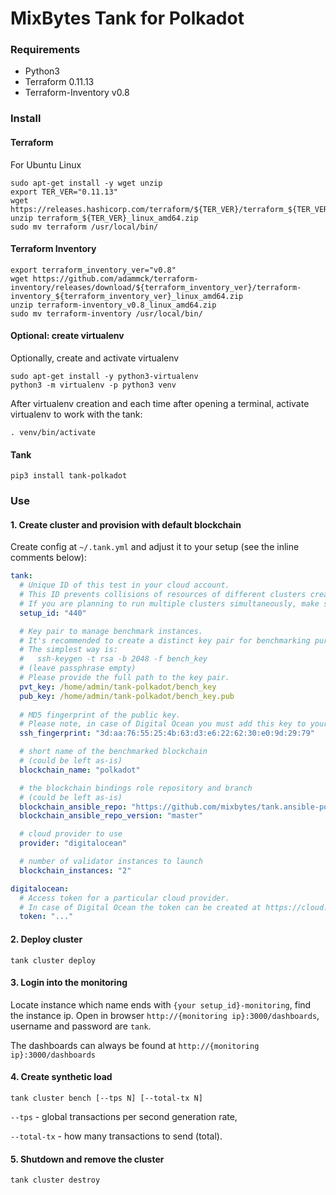 # MixBytes Tank for Polkadot

### Requirements

- Python3
- Terraform 0.11.13
- Terraform-Inventory v0.8

### Install

#### Terraform

For Ubuntu Linux
```shell
sudo apt-get install -y wget unzip
export TER_VER="0.11.13"
wget https://releases.hashicorp.com/terraform/${TER_VER}/terraform_${TER_VER}_linux_amd64.zip
unzip terraform_${TER_VER}_linux_amd64.zip
sudo mv terraform /usr/local/bin/
```
#### Terraform Inventory
```shell
export terraform_inventory_ver="v0.8"
wget https://github.com/adammck/terraform-inventory/releases/download/${terraform_inventory_ver}/terraform-inventory_${terraform_inventory_ver}_linux_amd64.zip
unzip terraform-inventory_v0.8_linux_amd64.zip
sudo mv terraform-inventory /usr/local/bin/
```

#### Optional: create virtualenv

Optionally, create and activate virtualenv

```shell
sudo apt-get install -y python3-virtualenv
python3 -m virtualenv -p python3 venv
```

After virtualenv creation and each time after opening a terminal, activate virtualenv to work with the tank:

```shell
. venv/bin/activate
```

#### Tank
```shell
pip3 install tank-polkadot
```

### Use

#### 1. Create cluster and provision with default blockchain

Create config at `~/.tank.yml` and adjust it to your setup (see the inline comments below):

```yaml
tank:
  # Unique ID of this test in your cloud account.
  # This ID prevents collisions of resources of different clusters created by Tank.
  # If you are planning to run multiple clusters simultaneously, make sure they have different setup_id.
  setup_id: "440"

  # Key pair to manage benchmark instances.
  # It's recommended to create a distinct key pair for benchmarking purposes.
  # The simplest way is:
  #   ssh-keygen -t rsa -b 2048 -f bench_key
  # (leave passphrase empty)
  # Please provide the full path to the key pair.
  pvt_key: /home/admin/tank-polkadot/bench_key
  pub_key: /home/admin/tank-polkadot/bench_key.pub
  
  # MD5 fingerprint of the public key.
  # Please note, in case of Digital Ocean you must add this key to your account at https://cloud.digitalocean.com/account/security (you can also get the fingerprint there).
  ssh_fingerprint: "3d:aa:76:55:25:4b:63:d3:e6:22:62:30:e0:9d:29:79"

  # short name of the benchmarked blockchain
  # (could be left as-is)
  blockchain_name: "polkadot"

  # the blockchain bindings role repository and branch
  # (could be left as-is)
  blockchain_ansible_repo: "https://github.com/mixbytes/tank.ansible-polkadot"
  blockchain_ansible_repo_version: "master"

  # cloud provider to use
  provider: "digitalocean"

  # number of validator instances to launch
  blockchain_instances: "2"

digitalocean:
  # Access token for a particular cloud provider.
  # In case of Digital Ocean the token can be created at https://cloud.digitalocean.com/account/api/tokens.
  token: "..."
```

#### 2. Deploy cluster

```shell
tank cluster deploy
```

#### 3. Login into the monitoring

Locate instance which name ends with `{your setup_id}-monitoring`, find the instance ip.
Open in browser `http://{monitoring ip}:3000/dashboards`, username and password are `tank`.

The dashboards can always be found at `http://{monitoring ip}:3000/dashboards`

#### 4. Create synthetic load

```shell
tank cluster bench [--tps N] [--total-tx N]
```

`--tps` - global transactions per second generation rate,

`--total-tx` - how many transactions to send (total).

#### 5. Shutdown and remove the cluster

```shell
tank cluster destroy
```

